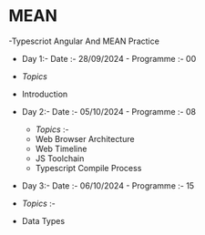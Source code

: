 # MEAN
-Typescriot Angular And MEAN Practice

- Day 1:- Date :-  28/09/2024     - Programme    :-  00
- *Topics*
- Introduction

- Day 2:- Date :-  05/10/2024     - Programme    :-  08
  - *Topics*     :-
  - Web Browser Architecture
  - Web Timeline
  - JS Toolchain
  - Typescript Compile Process
 
- Day 3:- Date :-  06/10/2024    - Programme    :-  15
- *Topics*     :-
- Data Types
  

